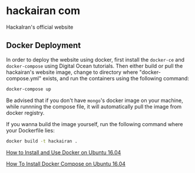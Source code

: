# hackairan com
HackaIran&#39;s official website

## Docker Deployment
In order to deploy the website using docker, first install the ```docker-ce``` and ```docker-compose``` using Digital Ocean tutorials. Then either build or pull the hackairan's website image, change to directory where "docker-compose.yml" exists, and run the containers using the following command:

```bash
docker-compose up
```

Be advised that if you don't have ```mongo```'s docker image on your machine, while runnning the compose file, it will automatically pull the image from docker registry.

If you wanna build the image yourself, run the following command where your Dockerfile lies:

```bash
docker build -t hackairan .
```

[How to Install and Use Docker on Ubuntu 16.04](https://www.digitalocean.com/community/tutorials/how-to-install-and-use-docker-on-ubuntu-16-04)

[How To Install Docker Compose on Ubuntu 16.04](https://www.digitalocean.com/community/tutorials/how-to-install-docker-compose-on-ubuntu-16-04)
